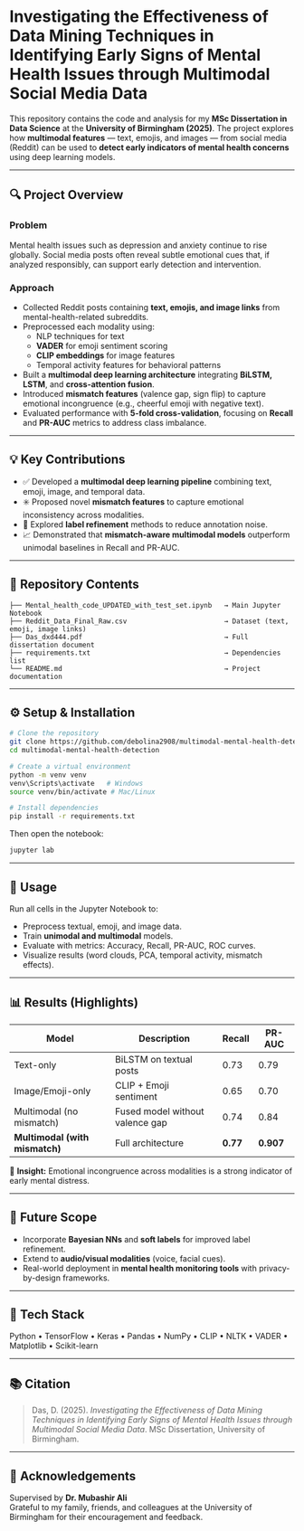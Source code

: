 # Investigating the Effectiveness of Data Mining Techniques in Identifying Early Signs of Mental Health Issues through Multimodal Social Media Data

This repository contains the code and analysis for my **MSc Dissertation in Data Science** at the **University of Birmingham (2025)**. The project explores how **multimodal features** — text, emojis, and images — from social media (Reddit) can be used to **detect early indicators of mental health concerns** using deep learning models.

---

## 🔍 Project Overview

### Problem
Mental health issues such as depression and anxiety continue to rise globally. Social media posts often reveal subtle emotional cues that, if analyzed responsibly, can support early detection and intervention.

### Approach
- Collected Reddit posts containing **text, emojis, and image links** from mental-health-related subreddits.  
- Preprocessed each modality using:
  - NLP techniques for text  
  - **VADER** for emoji sentiment scoring  
  - **CLIP embeddings** for image features  
  - Temporal activity features for behavioral patterns  
- Built a **multimodal deep learning architecture** integrating **BiLSTM, LSTM**, and **cross-attention fusion**.  
- Introduced **mismatch features** (valence gap, sign flip) to capture emotional incongruence (e.g., cheerful emoji with negative text).  
- Evaluated performance with **5-fold cross-validation**, focusing on **Recall** and **PR-AUC** metrics to address class imbalance.

---

## 💡 Key Contributions
- ✅ Developed a **multimodal deep learning pipeline** combining text, emoji, image, and temporal data.  
- ✳️ Proposed novel **mismatch features** to capture emotional inconsistency across modalities.  
- 🔄 Explored **label refinement** methods to reduce annotation noise.  
- 📈 Demonstrated that **mismatch-aware multimodal models** outperform unimodal baselines in Recall and PR-AUC.

---

## 📂 Repository Contents
```
├── Mental_health_code_UPDATED_with_test_set.ipynb   → Main Jupyter Notebook
├── Reddit_Data_Final_Raw.csv                        → Dataset (text, emoji, image links)
├── Das_dxd444.pdf                                   → Full dissertation document
├── requirements.txt                                 → Dependencies list
└── README.md                                        → Project documentation
```

---

## ⚙️ Setup & Installation
```bash
# Clone the repository
git clone https://github.com/debolina2908/multimodal-mental-health-detection.git
cd multimodal-mental-health-detection

# Create a virtual environment
python -m venv venv
venv\Scripts\activate   # Windows
source venv/bin/activate # Mac/Linux

# Install dependencies
pip install -r requirements.txt
```
Then open the notebook:
```bash
jupyter lab
```

---

## 🚀 Usage
Run all cells in the Jupyter Notebook to:
- Preprocess textual, emoji, and image data.  
- Train **unimodal and multimodal** models.  
- Evaluate with metrics: Accuracy, Recall, PR-AUC, ROC curves.  
- Visualize results (word clouds, PCA, temporal activity, mismatch effects).

---

## 📊 Results (Highlights)
| Model | Description | Recall | PR-AUC |
|--------|--------------|--------|--------|
| Text-only | BiLSTM on textual posts | 0.73 | 0.79 |
| Image/Emoji-only | CLIP + Emoji sentiment | 0.65 | 0.70 |
| Multimodal (no mismatch) | Fused model without valence gap | 0.74 | 0.84 |
| **Multimodal (with mismatch)** | Full architecture | **0.77** | **0.907** |

🧩 **Insight:** Emotional incongruence across modalities is a strong indicator of early mental distress.

---

## 🔮 Future Scope
- Incorporate **Bayesian NNs** and **soft labels** for improved label refinement.  
- Extend to **audio/visual modalities** (voice, facial cues).  
- Real-world deployment in **mental health monitoring tools** with privacy-by-design frameworks.

---

## 🧠 Tech Stack
Python • TensorFlow • Keras • Pandas • NumPy • CLIP • NLTK • VADER • Matplotlib • Scikit-learn

---

## 📚 Citation
> Das, D. (2025). *Investigating the Effectiveness of Data Mining Techniques in Identifying Early Signs of Mental Health Issues through Multimodal Social Media Data*. MSc Dissertation, University of Birmingham.

---

## 🙏 Acknowledgements
Supervised by **Dr. Mubashir Ali**  
Grateful to my family, friends, and colleagues at the University of Birmingham for their encouragement and feedback.
